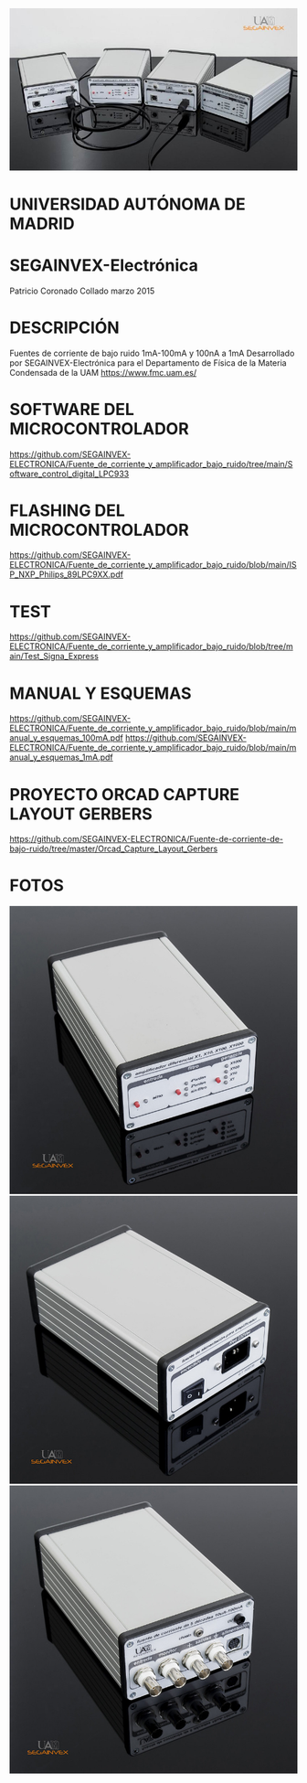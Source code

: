 ![Alt text](https://github.com/SEGAINVEX-ELECTRONICA/Fuente_de_corriente_y_amplificador_bajo_ruido/blob/main/Fotos/IMG0.jpg "Optional title")
# UNIVERSIDAD AUTÓNOMA DE MADRID
# SEGAINVEX-Electrónica
Patricio Coronado Collado marzo 2015
# DESCRIPCIÓN
Fuentes de corriente de bajo ruido 1mA-100mA y 100nA a 1mA
Desarrollado por SEGAINVEX-Electrónica para el Departamento de Física de la Materia
Condensada de la UAM https://www.fmc.uam.es/
# SOFTWARE DEL MICROCONTROLADOR
https://github.com/SEGAINVEX-ELECTRONICA/Fuente_de_corriente_y_amplificador_bajo_ruido/tree/main/Software_control_digital_LPC933
# FLASHING DEL MICROCONTROLADOR
https://github.com/SEGAINVEX-ELECTRONICA/Fuente_de_corriente_y_amplificador_bajo_ruido/blob/main/ISP_NXP_Philips_89LPC9XX.pdf
# TEST
https://github.com/SEGAINVEX-ELECTRONICA/Fuente_de_corriente_y_amplificador_bajo_ruido/blob/tree/main/Test_Signa_Express
# MANUAL Y ESQUEMAS
https://github.com/SEGAINVEX-ELECTRONICA/Fuente_de_corriente_y_amplificador_bajo_ruido/blob/main/manual_y_esquemas_100mA.pdf
https://github.com/SEGAINVEX-ELECTRONICA/Fuente_de_corriente_y_amplificador_bajo_ruido/blob/main/manual_y_esquemas_1mA.pdf
# PROYECTO ORCAD CAPTURE LAYOUT GERBERS
https://github.com/SEGAINVEX-ELECTRONICA/Fuente-de-corriente-de-bajo-ruido/tree/master/Orcad_Capture_Layout_Gerbers
# FOTOS
![Alt text](https://github.com/SEGAINVEX-ELECTRONICA/Fuente_de_corriente_y_amplificador_bajo_ruido/blob/main/Fotos/IMG1.jpg "amplificador")
![Alt text](https://github.com/SEGAINVEX-ELECTRONICA/Fuente_de_corriente_y_amplificador_bajo_ruido/blob/main/Fotos/IMG2.jpg "fuente de alimentación")
![Alt text](https://github.com/SEGAINVEX-ELECTRONICA/Fuente_de_corriente_y_amplificador_bajo_ruido/blob/main/Fotos/IMG3.jpg "fuente de corriente")
